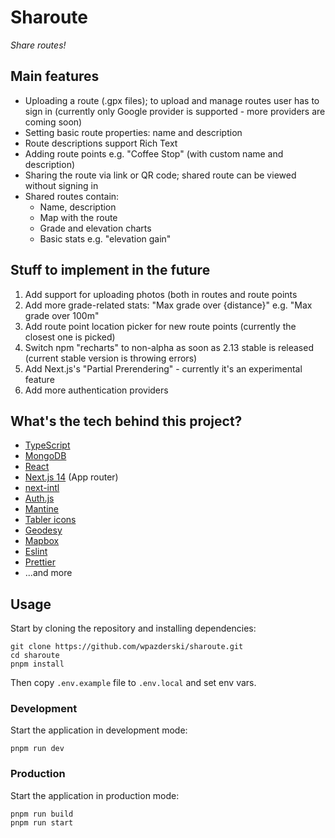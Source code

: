 # Sharoute

_Share routes!_

## Main features

-   Uploading a route (.gpx files); to upload and manage routes user has to sign in (currently only Google provider is supported - more providers are coming soon)
-   Setting basic route properties: name and description
-   Route descriptions support Rich Text
-   Adding route points e.g. "Coffee Stop" (with custom name and description)
-   Sharing the route via link or QR code; shared route can be viewed without signing in
-   Shared routes contain:
    -   Name, description
    -   Map with the route
    -   Grade and elevation charts
    -   Basic stats e.g. "elevation gain"

## Stuff to implement in the future

1. Add support for uploading photos (both in routes and route points
1. Add more grade-related stats: "Max grade over {distance}" e.g. "Max grade over 100m"
1. Add route point location picker for new route points (currently the closest one is picked)
1. Switch npm "recharts" to non-alpha as soon as 2.13 stable is released (current stable version is throwing errors)
1. Add Next.js's "Partial Prerendering" - currently it's an experimental feature
1. Add more authentication providers

## What's the tech behind this project?

-   [TypeScript](https://www.typescriptlang.org/)
-   [MongoDB](https://www.mongodb.com/)
-   [React](https://react.dev/)
-   [Next.js 14](https://nextjs.org/) (App router)
-   [next-intl](https://next-intl-docs.vercel.app/)
-   [Auth.js](https://authjs.dev/)
-   [Mantine](https://mantine.dev/)
-   [Tabler icons](https://tabler.io/)
-   [Geodesy](https://www.movable-type.co.uk/scripts/geodesy-library.html)
-   [Mapbox](https://www.mapbox.com/)
-   [Eslint](https://eslint.org/)
-   [Prettier](https://prettier.io/)
-   ...and more

## Usage

Start by cloning the repository and installing dependencies:

```
git clone https://github.com/wpazderski/sharoute.git
cd sharoute
pnpm install
```

Then copy `.env.example` file to `.env.local` and set env vars.

### Development

Start the application in development mode:

```
pnpm run dev
```

### Production

Start the application in production mode:

```
pnpm run build
pnpm run start
```
